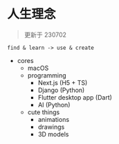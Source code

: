 # 人生理念

> 更新于 230702

`find & learn -> use & create`

- cores
    - macOS
    - programming
        - Next.js (H5 + TS)
        - Django (Python)
        - Flutter desktop app (Dart)
        - AI (Python)
    - cute things
        - animations
        - drawings
        - 3D models
